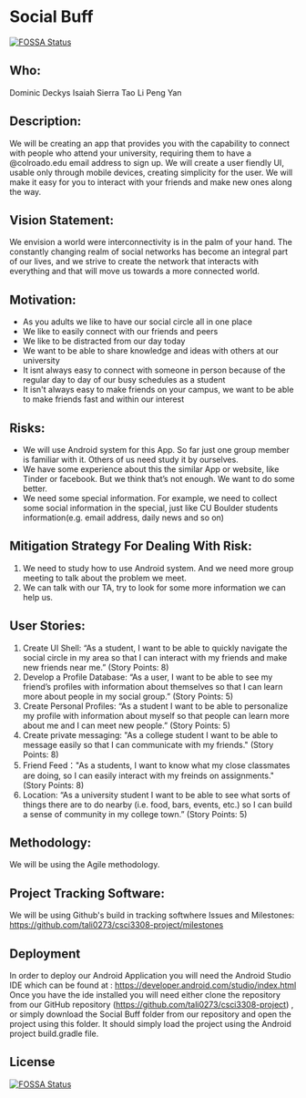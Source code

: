 # Social Buff
[![FOSSA Status](https://app.fossa.io/api/projects/git%2Bhttps%3A%2F%2Fgithub.com%2Ftali0273%2Fcsci3308-project.svg?type=shield)](https://app.fossa.io/projects/git%2Bhttps%3A%2F%2Fgithub.com%2Ftali0273%2Fcsci3308-project?ref=badge_shield)


## Who:
Dominic Deckys
Isaiah Sierra
Tao Li
Peng Yan

## Description: 
We will be creating an app that provides you with the capability to connect with people who attend your university, requiring them to have a @colroado.edu email address to sign up. We will create a user fiendly UI, usable only through mobile devices, creating simplicity for the user. We will make it easy for you to interact with your friends and make new ones along the way.

## Vision Statement:
We envision a world were interconnectivity is in the palm of your hand. The constantly changing realm of social networks has become an integral part of our lives, and we strive to create the network that interacts with everything and that will move us towards a more connected world.

## Motivation:
- As you adults we like to have our social circle all in one place
- We like to easily connect with our friends and peers
-	We like to be distracted from our day today
-	We want to be able to share knowledge and ideas with others at our university
- It isnt always easy to connect with someone in person because of the regular day to day of our busy schedules as a student
- It isn't always easy to make friends on your campus, we want to be able to make friends fast and within our interest

## Risks:
- We will use Android system for this App. So far just one group member is familiar with it. Others of us need study it by ourselves.
- We have some experience about this the similar App or website, like Tinder or facebook. But we think that’s not enough. We want to do some better.
- We need some special information. For example, we need to collect some social information in the special, just like CU Boulder students information(e.g. email address, daily news and so on)  

## Mitigation Strategy For Dealing With Risk:
1.	We need to study how to use Android system. And we need more group meeting to talk about the problem we meet.
2.	We can talk with our TA, try to look for some more information we can help us.

## User Stories:
1.	Create UI Shell: “As a student, I want to be able to quickly navigate the social circle in my area so that I can interact with my friends and make new friends near me.” (Story Points: 8)
2.	Develop a Profile Database: “As a user, I want to be able to see my friend’s profiles with information about themselves so that I can learn more about people in my social group.” (Story Points: 5)
3.	Create Personal Profiles: “As a student I want to be able to personalize my profile with information about myself so that people can learn more about me and I can meet new people.” (Story Points: 5)
4. Create private messaging: "As a college student I want to be able to message easily so that I can communicate with my friends." (Story Points: 8)
5. Friend Feed："As a students, I want to know what my close classmates are doing, so I can easily interact with my freinds on assignments." (Story Points: 8)
6.	Location: “As a university student I want to be able to see what sorts of things there are to do nearby (i.e. food, bars, events, etc.) so I can build a sense of community in my college town.” (Story Points: 5)

## Methodology:
We will be using the Agile methodology.

## Project Tracking Software:
We will be using Github's build in tracking softwhere Issues and Milestones: https://github.com/tali0273/csci3308-project/milestones

## Deployment
In order to deploy our Android Application you will need the Android Studio IDE which can be found at : 
https://developer.android.com/studio/index.html 
Once you have the ide installed you will need either clone the repository from our GitHub repository (https://github.com/tali0273/csci3308-project) , or simply download the Social Buff folder from our repository and open the project using this folder. It should simply load the project using the Android project build.gradle file.


## License
[![FOSSA Status](https://app.fossa.io/api/projects/git%2Bhttps%3A%2F%2Fgithub.com%2Ftali0273%2Fcsci3308-project.svg?type=large)](https://app.fossa.io/projects/git%2Bhttps%3A%2F%2Fgithub.com%2Ftali0273%2Fcsci3308-project?ref=badge_large)